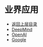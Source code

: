 # 业界应用

- [返回上层目录](../artificial-general-intelligence.md)
- [DeepMind](deepmind/deepmind.md)
- [OpenAI](openai/openai.md)
- [Google](google/google.md)

